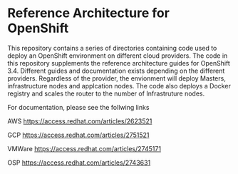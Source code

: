 # Reference Architecture for OpenShift
This repository contains a series of directories containing code used to deploy an OpenShift environment on different cloud providers. The code in this repository supplements the reference architecture guides for OpenShift 3.4. Different guides and documentation exists depending on the different providers. Regardless of the provider, the envionment will deploy Masters, infrastructure nodes and applcation nodes. The code also deploys a Docker registry and scales the router to the number of Infrastruture nodes.

For documentation, please see the follwing links

AWS https://access.redhat.com/articles/2623521

GCP https://access.redhat.com/articles/2751521

VMWare https://access.redhat.com/articles/2745171

OSP https://access.redhat.com/articles/2743631

